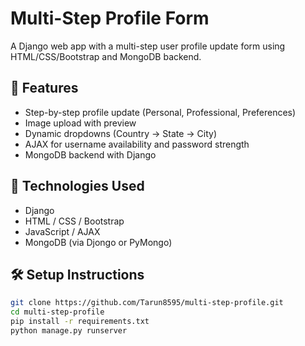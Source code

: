 # Multi-Step Profile Form

A Django web app with a multi-step user profile update form using HTML/CSS/Bootstrap and MongoDB backend.

## 🚀 Features

- Step-by-step profile update (Personal, Professional, Preferences)
- Image upload with preview
- Dynamic dropdowns (Country → State → City)
- AJAX for username availability and password strength
- MongoDB backend with Django

## 🔧 Technologies Used

- Django
- HTML / CSS / Bootstrap
- JavaScript / AJAX
- MongoDB (via Djongo or PyMongo)

## 🛠️ Setup Instructions

```bash
git clone https://github.com/Tarun8595/multi-step-profile.git
cd multi-step-profile
pip install -r requirements.txt
python manage.py runserver
